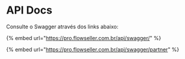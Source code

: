 # API Docs

Consulte o Swagger através dos links abaixo:

{% embed url="https://pro.flowseller.com.br/api/swagger/" %}

{% embed url="https://pro.flowseller.com.br/api/swagger/partner" %}
